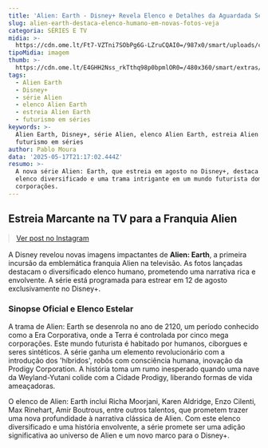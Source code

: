```yaml
---
title: 'Alien: Earth - Disney+ Revela Elenco e Detalhes da Aguardada Série'
slug: alien-earth-destaca-elenco-humano-em-novas-fotos-veja
categoria: SÉRIES E TV
midia: >-
  https://cdn.ome.lt/Ft7-VZTni7SObPg6G-LZruCQAI0=/987x0/smart/uploads/conteudo/fotos/alienearth_o27JUIY.jpg
tipoMidia: imagem
thumb: >-
  https://cdn.ome.lt/E4GHH2Nss_rkTthq98p0bpmlOR0=/480x360/smart/extras/conteudos/alienearth_EBjJZA0.jpg
tags:
  - Alien Earth
  - Disney+
  - série Alien
  - elenco Alien Earth
  - estreia Alien Earth
  - futurismo em séries
keywords: >-
  Alien Earth, Disney+, série Alien, elenco Alien Earth, estreia Alien Earth,
  futurismo em séries
author: Pablo Moura
data: '2025-05-17T21:17:02.444Z'
resumo: >-
  A nova série Alien: Earth, que estreia em agosto no Disney+, destaca seu
  elenco diversificado e uma trama intrigante em um mundo futurista dominado por
  corporações.
---
```


## Estreia Marcante na TV para a Franquia Alien

<blockquote class="instagram-media" data-instgrm-permalink="https://www.instagram.com/p/DJxG5qdtDlj/" data-instgrm-version="14" style="width:100%; max-width:540px; margin:1rem auto;"><a href="https://www.instagram.com/p/DJxG5qdtDlj/">Ver post no Instagram</a></blockquote>

A Disney revelou novas imagens impactantes de **Alien: Earth**, a primeira incursão da emblemática franquia Alien na televisão. As fotos lançadas destacam o diversificado elenco humano, prometendo uma narrativa rica e envolvente. A série está programada para estrear em 12 de agosto exclusivamente no Disney+.

### Sinopse Oficial e Elenco Estelar

A trama de Alien: Earth se desenrola no ano de 2120, um período conhecido como a Era Corporativa, onde a Terra é controlada por cinco mega corporações. Este mundo futurista é habitado por humanos, ciborgues e seres sintéticos. A série ganha um elemento revolucionário com a introdução dos 'híbridos', robôs com consciência humana, inovação da Prodigy Corporation. A história toma um rumo inesperado quando uma nave da Weyland-Yutani colide com a Cidade Prodigy, liberando formas de vida ameaçadoras.

O elenco de Alien: Earth inclui Richa Moorjani, Karen Aldridge, Enzo Cilenti, Max Rinehart, Amir Boutrous, entre outros talentos, que prometem trazer uma nova profundidade à narrativa clássica de Alien. Com este elenco diversificado e uma história envolvente, a série promete ser uma adição significativa ao universo de Alien e um novo marco para o Disney+.

